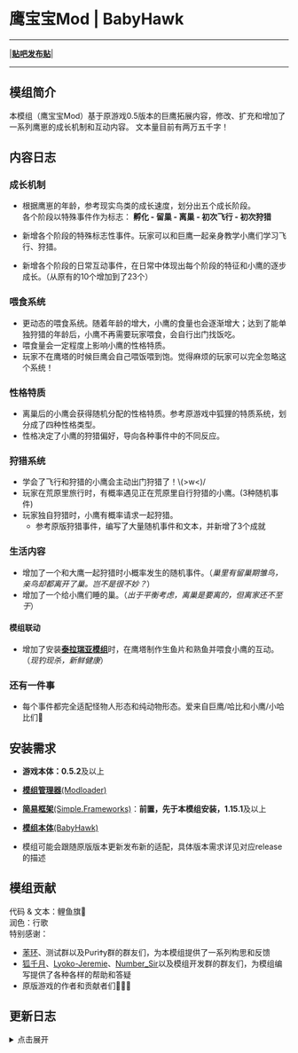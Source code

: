 # 鹰宝宝Mod | BabyHawk
---

|[**贴吧发布贴**](https://tieba.baidu.com/p/9188437292)|

---
## 模组简介

本模组（鹰宝宝Mod）基于原游戏0.5版本的巨鹰拓展内容，修改、扩充和增加了一系列鹰崽的成长机制和互动内容。
文本量目前有两万五千字！

## 内容日志

### 成长机制

- 根据鹰崽的年龄，参考现实鸟类的成长速度，划分出五个成长阶段。<br>各个阶段以特殊事件作为标志：
**孵化 - 留巢 - 离巢 - 初次飞行 - 初次狩猎**

- 新增各个阶段的特殊标志性事件。玩家可以和巨鹰一起亲身教学小鹰们学习飞行、狩猎。

- 新增各个阶段的日常互动事件，在日常中体现出每个阶段的特征和小鹰的逐步成长。（从原有的10个增加到了23个）

### 喂食系统

- 更动态的喂食系统。随着年龄的增大，小鹰的食量也会逐渐增大；达到了能单独狩猎的年龄后，小鹰不再需要玩家喂食，会自行出门找饭吃。
- 喂食量会一定程度上影响小鹰的性格特质。
- 玩家不在鹰塔的时候巨鹰会自己喂饭喂到饱。觉得麻烦的玩家可以完全忽略这个系统！

### 性格特质

- 离巢后的小鹰会获得随机分配的性格特质。参考原游戏中狐狸的特质系统，划分成了四种性格类型。
- 性格决定了小鹰的狩猎偏好，导向各种事件中的不同反应。

### 狩猎系统

- 学会了飞行和狩猎的小鹰会主动出门狩猎了！\\(>w<)/
- 玩家在荒原里旅行时，有概率遇见正在荒原里自行狩猎的小鹰。(3种随机事件)
- 玩家独自狩猎时，小鹰有概率请求一起狩猎。
  - 参考原版狩猎事件，编写了大量随机事件和文本，并新增了3个成就

### 生活内容

- 增加了一个和大鹰一起狩猎时小概率发生的随机事件。（*巢里有留巢期雏鸟，亲鸟却都离开了巢。岂不是很不妙？*）
- 增加了一个给小鹰们睡的巢。（*出于平衡考虑，离巢是要离的，但离家还不至于*）

#### 模组联动

- 增加了安装[**泰拉瑞亚模组**](https://github.com/Nephthelana/DOL-Terra-Expanding-Modd)时，在鹰塔制作生鱼片和熟鱼并喂食小鹰的互动。（*现钓现杀，新鲜健康*）

### 还有一件事

- 每个事件都完全适配怪物人形态和纯动物形态。爱来自巨鹰/哈比和小鹰/小哈比们🐣

## 安装需求

- **游戏本体：0.5.2**及以上

- [**模组管理器**(Modloader)](https://github.com/Eltirosto/Degrees-of-Lewdity-Chinese-Localization)

- [**简易框架**(Simple.Frameworks)](https://github.com/emicoto/DOLMods/releases)：**前置，先于本模组安装，1.15.1**及以上

- [**模组本体**(BabyHawk)](https://github.com/koooooiCarp/DOL-BabyHawk-Mod/releases)

- 模组可能会跟随原版版本更新发布新的适配，具体版本需求详见对应release的描述


## 模组贡献
代码 & 文本：鲤鱼旗🎏<br>
润色：行歌<br>
特别感谢：
- [苯环](https://github.com/Nephthelana)、测试群以及ΡυгìϮу群的群友们，为本模组提供了一系列构思和反馈
- [狐千月](https://github.com/emicoto)、[Lyoko-Jeremie](https://github.com/Lyoko-Jeremie)、[Number_Sir](https://github.com/NumberSir)以及模组开发群的群友们，为模组编写提供了各种各样的帮助和答疑
- 原版游戏的作者和贡献者们💜💛🧡

## 更新日志
<details>
<summary>点击展开</summary>


> 2024.09.25
> - 更新至 ` 1.1 ` 版本
>   - 修复了初次飞行事件中的文本爆红
>   - 修复了新巢页面的文本爆红
>   - 修复了建巢事件中的文本爆红
>   - 修复了小鹰单独狩猎未正常获得猎物的错误
>   - 重新修正了带小鹰一起回塔的文本
>
>
> 2024.09.24
> - 发布` 1.0 `版本
>   - 适配游戏本体：` 0.5.2.8 `